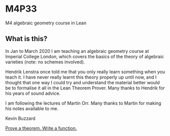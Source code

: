 # M4P33
M4 algebraic geometry course in Lean

## What is this?

In Jan to March 2020 I am teaching an algebraic geometry course at Imperial College London, which covers the basics of the theory of algebraic varieties (note: no schemes involved).

Hendrik Lenstra once told me that you only really learn something when you teach it. I have never really learnt this theory properly up until now, and I thought that one way I could try and understand the material better would be to formalise it all in the Lean Theorem Prover. Many thanks to Hendrik for his years of sound advice.

I am following the lectures of Martin Orr. Many thanks to Martin for making his notes available to me.

Kevin Buzzard

[Prove a theorem. Write a function.](https://xenaproject.wordpress.com)
